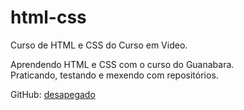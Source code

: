 # html-css
Curso de HTML e CSS do Curso em Video.

Aprendendo HTML e CSS com o curso do Guanabara.  
Praticando, testando e mexendo com repositórios.

GitHub: [desapegado](https://github.com/desapegado)
